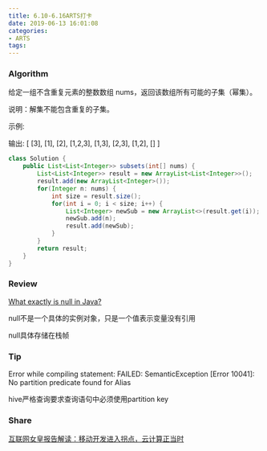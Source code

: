 ```yaml
---
title: 6.10-6.16ARTS打卡
date: 2019-06-13 16:01:08
categories:
- ARTS
tags:
---
```


### Algorithm

给定一组不含重复元素的整数数组 nums，返回该数组所有可能的子集（幂集）。

说明：解集不能包含重复的子集。

示例:  

输出:
[
  [3],
  [1],
  [2],
  [1,2,3],
  [1,3],
  [2,3],
  [1,2],
  []
]

```java
class Solution {
    public List<List<Integer>> subsets(int[] nums) {
        List<List<Integer>> result = new ArrayList<List<Integer>>();
        result.add(new ArrayList<Integer>());
        for(Integer n: nums) {
            int size = result.size();
            for(int i = 0; i < size; i++) {
                List<Integer> newSub = new ArrayList<>(result.get(i));
                newSub.add(n);
                result.add(newSub);
            }
        }
        return result;
    }
}
```



### Review

[What exactly is null in Java?](https://www.programcreek.com/2013/12/what-exactly-is-null-in-java/)

null不是一个具体的实例对象，只是一个值表示变量没有引用

null具体存储在栈帧

### Tip

Error while compiling statement: FAILED: SemanticException [Error 10041]: No partition predicate found for Alias

hive严格查询要求查询语句中必须使用partition key

### Share

[互联网女皇报告解读：移动开发进入拐点，云计算正当时](https://www.infoq.cn/article/djP0ux_KOm9Kr3XohWL7?from=singlemessage&isappinstalled=0)

